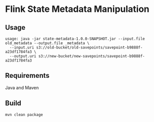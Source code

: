 # Flink State Metadata Manipulation
## Usage
```
usage: java -jar state-metadata-1.0.0-SNAPSHOT.jar --input.file old_metadata --output.file _metadata \
  --input.uri s3://old-bucket/old-savepoints/savepoint-b9888f-a23df1784fa3 \
  --output.uri s3://new-bucket/new-savepoints/savepoint-b9888f-a23df1784fa3
```

## Requirements
Java and Maven

## Build
```
mvn clean package
```